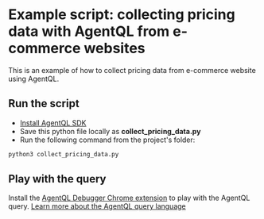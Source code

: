 # Example script: collecting pricing data with AgentQL from e-commerce websites

This is an example of how to collect pricing data from e-commerce website using AgentQL.

## Run the script

- [Install AgentQL SDK](https://docs.agentql.com/docs/installation/sdk-installation)
- Save this python file locally as **collect_pricing_data.py**
- Run the following command from the project's folder:

```bash
python3 collect_pricing_data.py
```

## Play with the query

Install the [AgentQL Debugger Chrome extension](https://docs.agentql.com/docs/installation/chrome-extension-installation/) to play with the AgentQL query. [Learn more about the AgentQL query language](https://docs.agentql.com/docs/agentql-query/query-intro)
